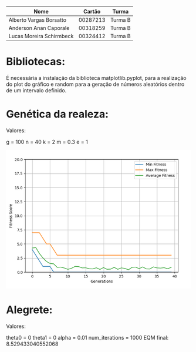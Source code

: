 Nome | Cartão | Turma
---|:---:|:---:
Alberto Vargas Borsatto | 00287213 | Turma B
Anderson Anan Caporale | 00318259 | Turma B
Lucas Moreira Schirmbeck | 00324412 | Turma B

# Bibliotecas:
É necessária a instalação da biblioteca matplotlib.pyplot, para a realização do plot do gráfico e random para a geração de números aleatórios dentro de um intervalo definido.



# Genética da realeza:

Valores:

g = 100
n = 40
k = 2
m = 0.3
e = 1

![gráfico](gr%C3%A1fico.png)

# Alegrete:

Valores:

theta0 = 0
theta1 = 0
alpha = 0.01
num_iterations = 1000
EQM final: 8.529433040552068

